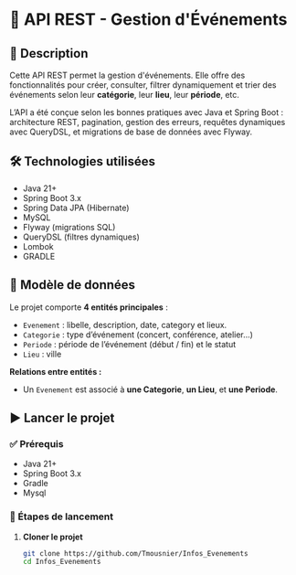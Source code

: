 # 🎉 API REST - Gestion d'Événements

## 📄 Description

Cette API REST permet la gestion d'événements. Elle offre des fonctionnalités pour créer, consulter, filtrer dynamiquement et trier des événements selon leur **catégorie**, leur **lieu**, leur **période**, etc.

L’API a été conçue selon les bonnes pratiques avec Java et Spring Boot : architecture REST, pagination, gestion des erreurs, requêtes dynamiques avec QueryDSL, et migrations de base de données avec Flyway.

## 🛠️ Technologies utilisées

- Java 21+
- Spring Boot 3.x
- Spring Data JPA (Hibernate)
- MySQL
- Flyway (migrations SQL)
- QueryDSL (filtres dynamiques)
- Lombok
- GRADLE

## 🧱 Modèle de données

Le projet comporte **4 entités principales** :

- `Evenement` : libelle, description, date, category et lieux.
- `Categorie` : type d’événement (concert, conférence, atelier…)
- `Periode` : période de l’événement (début / fin) et le statut
- `Lieu` : ville

**Relations entre entités :**
- Un `Evenement` est associé à **une Categorie**, **un Lieu**, et **une Periode**.

## ▶️ Lancer le projet

### ✅ Prérequis

- Java 21+
- Spring Boot 3.x
- Gradle
- Mysql

### 🏁 Étapes de lancement

1. **Cloner le projet**
   ```bash
   git clone https://github.com/Tmousnier/Infos_Evenements
   cd Infos_Evenements
